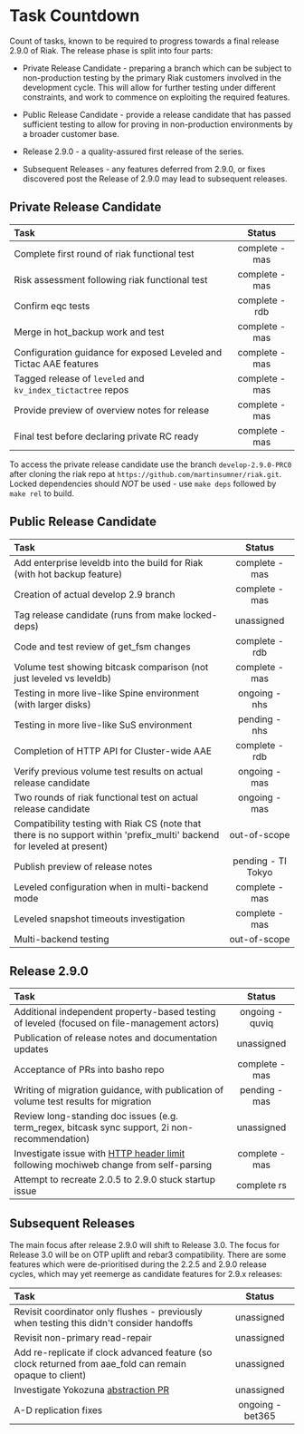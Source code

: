 # Task Countdown

Count of tasks, known to be required to progress towards a final release 2.9.0 of Riak.  The release phase is split into four parts:

- Private Release Candidate - preparing a branch which can be subject to non-production testing by the primary Riak customers involved in the development cycle.  This will allow for further testing under different constraints, and work to commence on exploiting the required features.

- Public Release Candidate - provide a release candidate that has passed sufficient testing to allow for proving in non-production environments by a broader customer base.

- Release 2.9.0 - a quality-assured first release of the series.

- Subsequent Releases - any features deferred from 2.9.0, or fixes discovered post the Release of 2.9.0 may lead to subsequent releases.


## Private Release Candidate


Task | Status
:-------------------------|:-------------------------:
Complete first round of riak functional test | complete - mas
Risk assessment following riak functional test | complete - mas
Confirm eqc tests | complete - rdb
Merge in hot_backup work and test | complete - mas
Configuration guidance for exposed Leveled and Tictac AAE features | complete - mas
Tagged release of `leveled` and `kv_index_tictactree` repos | complete - mas
Provide preview of overview notes for release | complete - mas
Final test before declaring private RC ready | complete - mas

To access the private release candidate use the branch `develop-2.9.0-PRC0` after cloning the riak repo at `https://github.com/martinsumner/riak.git`.  Locked dependencies should *NOT* be used - use `make deps` followed by `make rel` to build.


## Public Release Candidate

Task | Status
:-------------------------|:-------------------------:
Add enterprise leveldb into the build for Riak (with hot backup feature) | complete - mas
Creation of actual develop 2.9 branch | complete - mas
Tag release candidate (runs from make locked-deps) | unassigned
Code and test review of get_fsm changes | complete - rdb
Volume test showing bitcask comparison (not just leveled vs leveldb) | complete - mas
Testing in more live-like Spine environment (with larger disks) | ongoing - nhs
Testing in more live-like SuS environment | pending - nhs
Completion of HTTP API for Cluster-wide AAE | complete - rdb
Verify previous volume test results on actual release candidate | ongoing - mas
Two rounds of riak functional test on actual release candidate | ongoing - mas
Compatibility testing with Riak CS (note that there is no support within 'prefix_multi' backend for leveled at present) | out-of-scope
Publish preview of release notes | pending - TI Tokyo
Leveled configuration when in multi-backend mode | complete - mas
Leveled snapshot timeouts investigation | complete - mas
Multi-backend testing | out-of-scope

## Release 2.9.0

Task | Status
:-------------------------|:-------------------------:|
Additional independent property-based testing of leveled (focused on file-management actors) | ongoing - quviq
Publication of release notes and documentation updates |  unassigned
Acceptance of PRs into basho repo | complete - mas
Writing of migration guidance, with publication of volume test results for migration | pending - mas
Review long-standing doc issues (e.g. term_regex, bitcask sync support, 2i non-recommendation) | unassigned
Investigate issue with [HTTP header limit](https://github.com/basho/riak_api/issues/123) following mochiweb change from self-parsing | complete - mas
Attempt to recreate 2.0.5 to 2.9.0 stuck startup issue | complete rs


## Subsequent Releases

The main focus after release 2.9.0 will shift to Release 3.0.  The focus for Release 3.0 will be on OTP uplift and rebar3 compatibility.  There are some features which were de-prioritised during the 2.2.5 and 2.9.0 release cycles, which may yet reemerge as candidate features for 2.9.x releases:

Task | Status
:-------------------------|:-------------------------:|
Revisit coordinator only flushes - previously when testing this didn't consider handoffs | unassigned
Revisit non-primary read-repair | unassigned
Add re-replicate if clock advanced feature (so clock returned from aae_fold can remain opaque to client) | unassigned
Investigate Yokozuna [abstraction PR](https://github.com/basho/riak_kv/pull/1571) | unassigned
A-D replication fixes | ongoing - bet365
